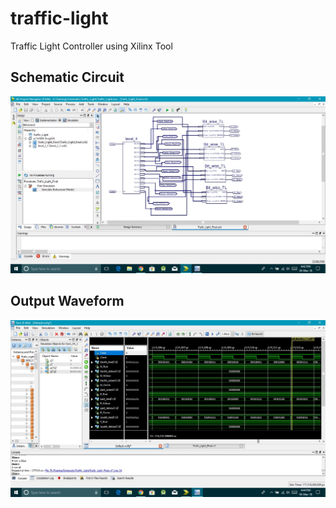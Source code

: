 # traffic-light
Traffic Light Controller using Xilinx Tool

## Schematic Circuit

![](images/Traffic_light_schematic.jpg)


## Output Waveform

![](images/traffic_light_op_wave.jpg)
